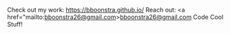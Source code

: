 Check out my work: https://bboonstra.github.io/
Reach out: <a href="mailto:bboonstra26@gmail.com>bboonstra26@gmail.com</a>
Code Cool Stuff!
